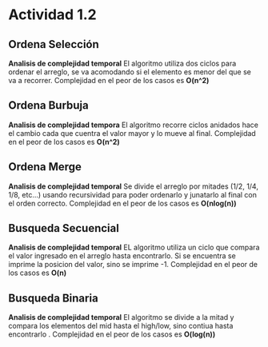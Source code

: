 


# Actividad 1.2 
## Ordena Selección 
**Analisis de complejidad temporal**
El algoritmo utiliza dos ciclos para ordenar el arreglo, se va acomodando si el elemento es menor del que se va a recorrer. Complejidad en el peor de los casos es **O(n^2)**
## Ordena Burbuja
**Analisis de complejidad tempora**
El algoritmo recorre ciclos anidados hace el cambio cada que cuentra el valor mayor y lo mueve al final.  Complejidad en el peor de los casos es **O(n^2)**
## Ordena Merge
**Analisis de complejidad temporal**
Se divide el arreglo por mitades (1/2, 1/4, 1/8, etc...) usando recursividad para poder ordenarlo y junatarlo al final con el orden correcto. Complejidad en el peor de los casos es **O(nlog(n))**

## Busqueda Secuencial
**Analisis de complejidad temporal**
EL algoritmo utiliza un ciclo que compara el valor ingresado en el arreglo hasta encontrarlo. Si se encuentra se imprime la posicion del valor, sino se imprime -1. Complejidad en el peor de los casos es **O(n)**

## Busqueda Binaria
**Analisis de complejidad temporal**
El algoritmo se divide a la mitad y compara los elementos del mid hasta el high/low, sino contiua hasta encontrarlo . Complejidad en el peor de los casos es **O(log(n))**
